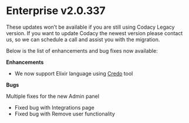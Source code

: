 # Enterprise v2.0.337

<span style="font-weight:400">These updates won’t be available if you
are still using Codacy Legacy version. If you want to update Codacy the
newest version please contact us, so we can schedule a call and assist you with
the migration. </span>

<span style="font-weight:400">Below is the list of enhancements and bug
fixes now available:</span>

**Enhancements**

-   <span style="font-weight:400">We now support Elixir language using
    </span>[<span
    style="font-weight:400">Credo</span>](https://github.com/codacy/codacy-credo)<span
    style="font-weight:400"> tool</span> 

**Bugs**

<span style="font-weight:400">Multiple fixes for the new Admin
panel</span>

-   <span style="font-weight:400">Fixed bug with Integrations page
    </span>
-   <span style="font-weight:400">Fixed bug with Remove user
    functionality</span>

 
